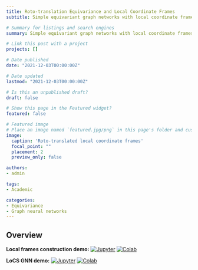 ```yaml
---
title: Roto-translation Equivariance and Local Coordinate Frames
subtitle: Simple equivariant graph networks with local coordinate frames

# Summary for listings and search engines
summary: Simple equivariant graph networks with local coordinate frames

# Link this post with a project
projects: []

# Date published
date: "2021-12-03T00:00:00Z"

# Date updated
lastmod: "2021-12-03T00:00:00Z"

# Is this an unpublished draft?
draft: false

# Show this page in the Featured widget?
featured: false

# Featured image
# Place an image named `featured.jpg/png` in this page's folder and customize its options here.
image:
  caption: 'Roto-translated local coordinate frames'
  focal_point: ""
  placement: 2
  preview_only: false

authors:
- admin

tags:
- Academic

categories:
- Equivariance
- Graph neural networks
---
```


## Overview

__Local frames construction demo:__
[![Jupyter](https://img.shields.io/static/v1.svg?logo=jupyter&label=Jupyter&message=View%20On%20Github&color=lightgreen)](demo_local_frames_construction.ipynb)
[![Colab](https://colab.research.google.com/assets/colab-badge.svg)](https://colab.research.google.com/github/mkofinas/locs/blob/main/demo_local_frames_construction.ipynb)

__LoCS GNN demo:__
[![Jupyter](https://img.shields.io/static/v1.svg?logo=jupyter&label=Jupyter&message=View%20On%20Github&color=lightgreen)](demo.ipynb)
[![Colab](https://colab.research.google.com/assets/colab-badge.svg)](https://colab.research.google.com/github/mkofinas/locs/blob/main/demo.ipynb)
